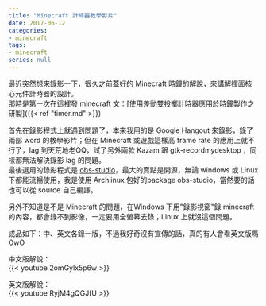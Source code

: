 ```yaml
---
title: "Minecraft 計時器教學影片"
date: 2017-06-12
categories:
- minecraft
tags:
- minecraft
series: null
---
```


最近突然想來錄影一下，很久之前蓋好的 Minecraft 時鐘的解說，來講解裡面核心元件計時器的設計。  
那時是第一次在這裡發 minecraft 文：[使用差動雙投擲計時器應用於時鐘製作之研製]({{< ref "timer.md" >}})  
<!--more-->
首先在錄影程式上就遇到問題了，本來我用的是 Google Hangout 來錄影，錄了兩部 word 的教學影片；但在 Minecraft 或遊戲這樣高 frame rate 的應用上就不行了，lag 到天荒地老QQ，試了另外兩款 Kazam 跟 gtk-recordmydesktop ，同樣都無法解決錄影 lag 的問題。  
最後選用的錄影程式是 [obs-studio](https://github.com/jp9000/obs-studio)，最大的賣點是開源，無論 windows 或 Linux 下都能流暢使用，我是使用 Archlinux 包好的package obs-studio，當然要的話也可以從 source 自己編譯。

另外不知道是不是 Minecraft 的問題，在Windows 下用"錄影視窗"錄 minecraft 的內容，都會錄不到影像，一定要用全螢幕去錄；Linux 上就沒這個問題。  

成品如下：中、英文各錄一版，不過我好奇沒有宣傳的話，真的有人會看英文版嗎OwO  

中文版解說：  
{{< youtube 2omGylx5p6w >}}

英文版解說：  
{{< youtube RyjM4gQGJfU >}}
